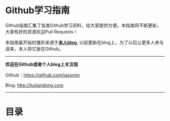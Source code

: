 # Github学习指南
Github指南汇集了各类Github学习资料，给大家提供方便。本指南将不断更新，大家有好的资源欢迎Pull Requests！

本指南最开始的雏形来源于[**本人blog**](http://hujiandong.com), 以前更新在blog上，为了以后让更多人参与进来，本人将它放在Github。

------
**欢迎在Github或者个人blog上关注我**

Github：<https://github.com/jasonim>

Blog: <http://hujiandong.com>

------
# 目录
